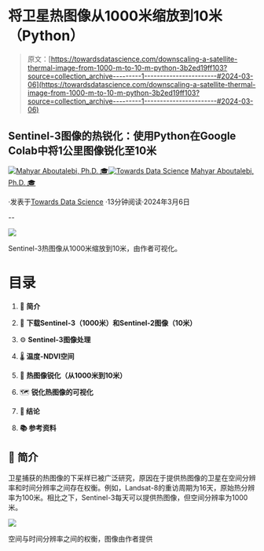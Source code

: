 # 将卫星热图像从1000米缩放到10米（Python）

> 原文：[https://towardsdatascience.com/downscaling-a-satellite-thermal-image-from-1000-m-to-10-m-python-3b2ed19ff103?source=collection_archive---------1-----------------------#2024-03-06](https://towardsdatascience.com/downscaling-a-satellite-thermal-image-from-1000-m-to-10-m-python-3b2ed19ff103?source=collection_archive---------1-----------------------#2024-03-06)

## Sentinel-3图像的热锐化：使用Python在Google Colab中将1公里图像锐化至10米

[](https://medium.com/@mahyar.aboutalebi?source=post_page---byline--3b2ed19ff103--------------------------------)[![Mahyar Aboutalebi, Ph.D. 🎓](../Images/83d62352800f8a2932db8a07997c8059.png)](https://medium.com/@mahyar.aboutalebi?source=post_page---byline--3b2ed19ff103--------------------------------)[](https://towardsdatascience.com/?source=post_page---byline--3b2ed19ff103--------------------------------)[![Towards Data Science](../Images/a6ff2676ffcc0c7aad8aaf1d79379785.png)](https://towardsdatascience.com/?source=post_page---byline--3b2ed19ff103--------------------------------) [Mahyar Aboutalebi, Ph.D. 🎓](https://medium.com/@mahyar.aboutalebi?source=post_page---byline--3b2ed19ff103--------------------------------)

·发表于[Towards Data Science](https://towardsdatascience.com/?source=post_page---byline--3b2ed19ff103--------------------------------) ·13分钟阅读·2024年3月6日

--

![](../Images/ea0c419c5913c8f66ff30f64c7f69613.png)

Sentinel-3热图像从1000米缩放到10米，由作者可视化。

# 目录

1.  🌅 **简介**

1.  💾 **下载Sentinel-3（1000米）和Sentinel-2图像（10米）**

1.  ⚙️ **Sentinel-3图像处理**

1.  🌡️ **温度-NDVI空间**

1.  📐 **热图像锐化（从1000米到10米）**

1.  🗺️ **锐化热图像的可视化**

1.  **📄 结论**

1.  **📚 参考资料**

## 🌅 **简介**

卫星捕获的热图像的下采样已被广泛研究，原因在于提供热图像的卫星在空间分辨率和时间分辨率之间存在权衡。例如，Landsat-8的重访周期为16天，原始热分辨率为100米。相比之下，Sentinel-3每天可以提供热图像，但空间分辨率为1000米。

![](../Images/2b88d573d20e6a76e008d205230cbc40.png)

空间与时间分辨率之间的权衡，图像由作者提供

